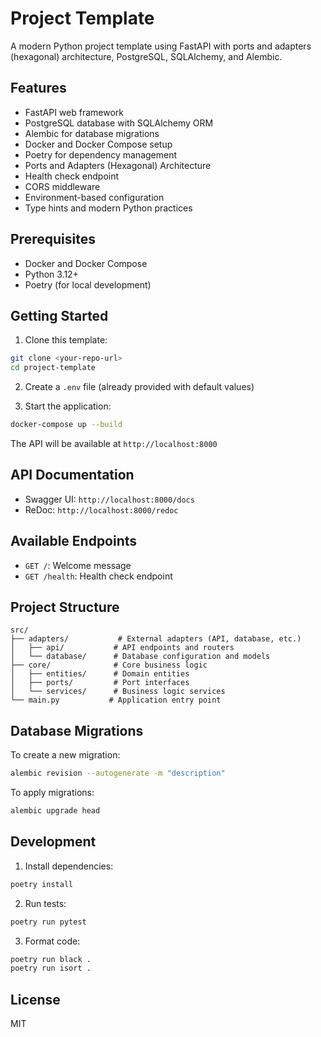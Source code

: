 # Project Template

A modern Python project template using FastAPI with ports and adapters (hexagonal) architecture, PostgreSQL, SQLAlchemy, and Alembic.

## Features

- FastAPI web framework
- PostgreSQL database with SQLAlchemy ORM
- Alembic for database migrations
- Docker and Docker Compose setup
- Poetry for dependency management
- Ports and Adapters (Hexagonal) Architecture
- Health check endpoint
- CORS middleware
- Environment-based configuration
- Type hints and modern Python practices

## Prerequisites

- Docker and Docker Compose
- Python 3.12+
- Poetry (for local development)

## Getting Started

1. Clone this template:
```bash
git clone <your-repo-url>
cd project-template
```

2. Create a `.env` file (already provided with default values)

3. Start the application:
```bash
docker-compose up --build
```

The API will be available at `http://localhost:8000`

## API Documentation

- Swagger UI: `http://localhost:8000/docs`
- ReDoc: `http://localhost:8000/redoc`

## Available Endpoints

- `GET /`: Welcome message
- `GET /health`: Health check endpoint

## Project Structure

```
src/
├── adapters/           # External adapters (API, database, etc.)
│   ├── api/           # API endpoints and routers
│   └── database/      # Database configuration and models
├── core/              # Core business logic
│   ├── entities/      # Domain entities
│   ├── ports/         # Port interfaces
│   └── services/      # Business logic services
└── main.py           # Application entry point
```

## Database Migrations

To create a new migration:
```bash
alembic revision --autogenerate -m "description"
```

To apply migrations:
```bash
alembic upgrade head
```

## Development

1. Install dependencies:
```bash
poetry install
```

2. Run tests:
```bash
poetry run pytest
```

3. Format code:
```bash
poetry run black .
poetry run isort .
```

## License

MIT
